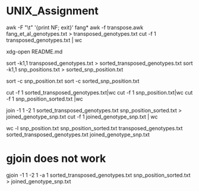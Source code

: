 # UNIX_Assignment

awk -F "\t" '{print NF; exit}' fang*
awk -f transpose.awk fang_et_al_genotypes.txt > transposed_genotypes.txt
cut -f 1 transposed_genotypes.txt | wc

xdg-open README.md

sort -k1,1 transposed_genotypes.txt > sorted_transposed_genotypes.txt
sort -k1,1 snp_positions.txt > sorted_snp_position.txt

sort -c snp_position.txt
sort -c sorted_snp_position.txt

cut -f 1 sorted_transposed_genotypes.txt|wc
cut -f 1 snp_position.txt|wc
cut -f 1 snp_position_sorted.txt |wc

join -1 1 -2 1 sorted_transposed_genotypes.txt snp_position_sorted.txt > joined_genotype_snp.txt
cut -f 1 joined_genotype_snp.txt | wc

wc -l snp_position.txt snp_position_sorted.txt transposed_genotypes.txt sorted_transposed_genotypes.txt joined_genotype_snp.txt 

# gjoin does not work
gjoin -1 1 -2 1 -a 1 sorted_transposed_genotypes.txt snp_position_sorted.txt > joined_genotype_snp.txt














